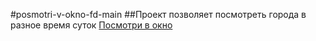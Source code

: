 #posmotri-v-okno-fd-main
##Проект позволяет посмотреть города в разное время суток
[Посмотри в окно](https://github.com/Skiploom96/posmotri_v_okno)